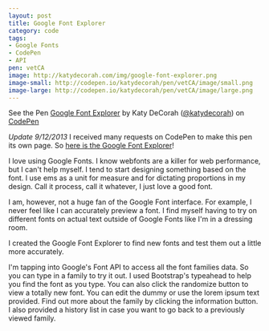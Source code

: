 ```yaml
---
layout: post
title: Google Font Explorer
category: code
tags: 
- Google Fonts
- CodePen
- API
pen: vetCA
image: http://katydecorah.com/img/google-font-explorer.png
image-small: http://codepen.io/katydecorah/pen/vetCA/image/small.png
image-large: http://codepen.io/katydecorah/pen/vetCA/image/large.png
---
```

<p data-height="400" data-theme-id="97" data-slug-hash="vetCA" data-user="katydecorah" data-default-tab="result" class='codepen'>See the Pen <a href='http://codepen.io/katydecorah/pen/vetCA'>Google Font Explorer</a> by Katy DeCorah (<a href='http://codepen.io/katydecorah'>@katydecorah</a>) on <a href='http://codepen.io'>CodePen</a></p>

*Update 9/12/2013* I received many requests on CodePen to make this pen its own page. So [here is the Google Font Explorer](http://katydecorah.com/googlefontexplorer/)!

I love using Google Fonts. I know webfonts are a killer for web performance, but I can't help myself. I tend to start designing something based on the font. I use ems as a unit for measure and for dictating proportions in my design. Call it process, call it whatever, I just love a good font.

I am, however, not a huge fan of the Google Font interface. For example, I never feel like I can accurately preview a font. I find myself having to try on different fonts on actual text outside of Google Fonts like I'm in a dressing room.

I created the Google Font Explorer to find new fonts and test them out a little more accurately.

I'm tapping into Google's Font API to access all the font families data. So you can type in a family to try it out. I used Bootstrap's typeahead to help you find the font as you type. You can also click the randomize button to view a totally new font. You can edit the dummy or use the lorem ipsum text provided. Find out more about the family by clicking the information button. I also provided a history list in case you want to go back to a previously viewed family.

